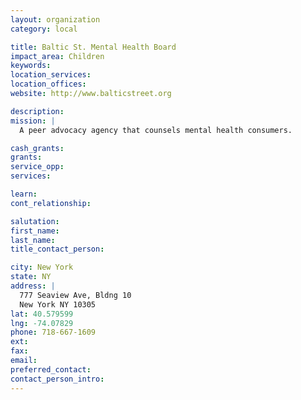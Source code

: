 ```yaml
---
layout: organization
category: local

title: Baltic St. Mental Health Board
impact_area: Children
keywords: 
location_services: 
location_offices: 
website: http://www.balticstreet.org

description: 
mission: |
  A peer advocacy agency that counsels mental health consumers.

cash_grants: 
grants: 
service_opp: 
services: 

learn: 
cont_relationship: 

salutation: 
first_name: 
last_name: 
title_contact_person: 

city: New York
state: NY
address: |
  777 Seaview Ave, Bldng 10  
  New York NY 10305
lat: 40.579599
lng: -74.07829
phone: 718-667-1609
ext: 
fax: 
email: 
preferred_contact: 
contact_person_intro: 
---
```


